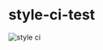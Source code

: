 # style-ci-test

![style ci](https://github.styleci.io/repos/213810799/shield?style=plastic&branch=master)

